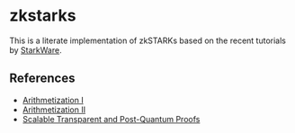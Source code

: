 # zkstarks

This is a literate implementation of zkSTARKs based on the recent tutorials
by [StarkWare](https://github.com/starkware-industries/stark101).

## References

- [Arithmetization I](https://medium.com/starkware/arithmetization-i-15c046390862)
- [Arithmetization II](https://medium.com/starkware/arithmetization-ii-403c3b3f4355)
- [Scalable Transparent and Post-Quantum Proofs](https://eprint.iacr.org/2018/046)
